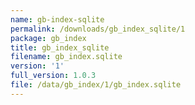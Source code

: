 ```yaml
---
name: gb-index-sqlite
permalink: /downloads/gb_index_sqlite/1
package: gb_index
title: gb_index_sqlite
filename: gb_index.sqlite
version: '1'
full_version: 1.0.3
file: /data/gb_index/1/gb_index.sqlite
---
```

